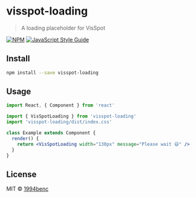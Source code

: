 # visspot-loading

> A loading placeholder for VisSpot

[![NPM](https://img.shields.io/npm/v/visspot-loading.svg)](https://www.npmjs.com/package/visspot-loading) [![JavaScript Style Guide](https://img.shields.io/badge/code_style-standard-brightgreen.svg)](https://standardjs.com)

## Install

```bash
npm install --save visspot-loading
```

## Usage

```jsx
import React, { Component } from 'react'

import { VisSpotLoading } from 'visspot-loading'
import 'visspot-loading/dist/index.css'

class Example extends Component {
  render() {
    return <VisSpotLoading width="130px" message="Please wait 😄" />
  }
}
```

## License

MIT © [1994benc](https://github.com/1994benc)
